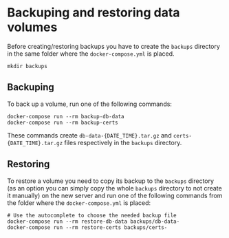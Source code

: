 # Backuping and restoring data volumes
Before creating/restoring backups you have to create the `backups` directory
in the same folder where the `docker-compose.yml` is placed.

    mkdir backups

## Backuping
To back up a volume, run one of the following commands:

    docker-compose run --rm backup-db-data
    docker-compose run --rm backup-certs

These commands create `db-data-{DATE_TIME}.tar.gz` and  `certs-{DATE_TIME}.tar.gz` files respectively
in the `backups` directory.

## Restoring
To restore a volume you need to copy its backup to the `backups` directory (as an option you can simply copy the whole `backups` directory to not create it manually)
on the new server and run one of the following commands from the folder where the `docker-compose.yml` is placed:

    # Use the autocomplete to choose the needed backup file 
    docker-compose run --rm restore-db-data backups/db-data-
    docker-compose run --rm restore-certs backups/certs-
